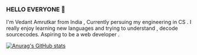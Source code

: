 ### HELLO EVERYONE 🙌
I'm Vedant Amrutkar from India , Currently persuing my engineering in CS . I really enjoy learning new languages and trying to understand , decode sourcecodes. Aspiring to be a web developer .

[![Anurag's GitHub stats](https://github-readme-stats.vercel.app/api?username=Vedant)](https://github.com/anuraghazra/github-readme-stats)
